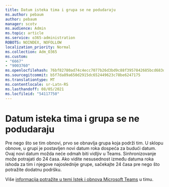```yaml
---
title: Datum isteka tima i grupa se ne podudaraju
ms.author: pebaum
author: pebaum
manager: scotv
ms.audience: Admin
ms.topic: article
ms.service: o365-administration
ROBOTS: NOINDEX, NOFOLLOW
localization_priority: Normal
ms.collection: Adm_O365
ms.custom:
- "6667"
- "9003760"
ms.openlocfilehash: 76bf82780ad74c4ecc7077b26d3bd9c88f3957842685bcd683d7b2bbaf3a26fa
ms.sourcegitcommit: b5f7da89a650d2915dc652449623c78be6247175
ms.translationtype: MT
ms.contentlocale: sr-Latn-RS
ms.lasthandoff: 08/05/2021
ms.locfileid: "54117750"
---
```

# <a name="expiration-date-of-team-and-underlying-group-dont-match"></a>Datum isteka tima i grupa se ne podudaraju

Pre nego što se tim obnovi, prvo se obnavlja grupa koja podrži tim. U sklopu obnove, u grupi je postavljen novi datum roka dospeća za budući datum. Ovaj novi datum možda neće odmah biti vidljiv u Teams. Sinhronizovanje može potrajati do 24 časa. Ako vidite nesusednost između datuma roka ishoda za tim i njegove najoslednije grupe, sačekajte 24 časa pre nego što potražite dodatnu podršku.  

Više [informacija potražite u temi Istek i obnova Microsoft Teams](https://docs.microsoft.com/microsoftteams/team-expiration-renewal) u timu.
